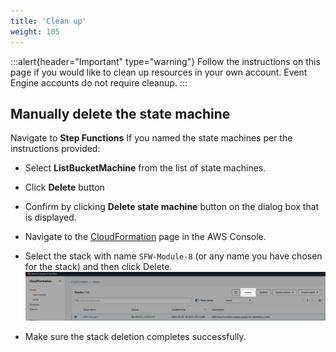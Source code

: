 ```yaml
---
title: 'Clean up'
weight: 105
---
```


:::alert{header="Important" type="warning"}
Follow the instructions on this page if you would like to clean up resources in your own account. Event Engine accounts do not require cleanup.
:::

## Manually delete the state machine

Navigate to **Step Functions**
If you named the state machines per the instructions provided:

- Select **ListBucketMachine** from the list of state machines.
- Click **Delete** button
- Confirm by clicking **Delete state machine** button on the dialog box that is displayed.

- Navigate to the [CloudFormation](https://console.aws.amazon.com/cloudformation/home) page in the AWS Console.
- Select the stack with name `SFW-Module-8` (or any name you have chosen for the stack) and then click Delete.
  ![CloudFormation delete](/static/img/setup/setup-cloudformation-delete.png)
- Make sure the stack deletion completes successfully.
